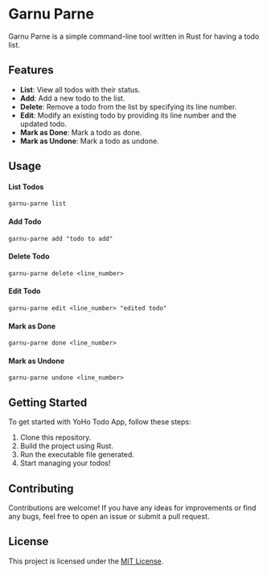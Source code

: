 # Garnu Parne

Garnu Parne is a simple command-line tool written in Rust for having a todo list.

## Features

- **List**: View all todos with their status.
- **Add**: Add a new todo to the list.
- **Delete**: Remove a todo from the list by specifying its line number.
- **Edit**: Modify an existing todo by providing its line number and the updated todo.
- **Mark as Done**: Mark a todo as done.
- **Mark as Undone**: Mark a todo as undone.

## Usage

#### List Todos

```
garnu-parne list
```

#### Add Todo

```
garnu-parne add "todo to add"
```

#### Delete Todo

```
garnu-parne delete <line_number>
```

#### Edit Todo

```
garnu-parne edit <line_number> "edited todo"
```

#### Mark as Done

```
garnu-parne done <line_number>
```

#### Mark as Undone

```
garnu-parne undone <line_number>
```

## Getting Started

To get started with YoHo Todo App, follow these steps:

1. Clone this repository.
2. Build the project using Rust.
3. Run the executable file generated.
4. Start managing your todos!

## Contributing

Contributions are welcome! If you have any ideas for improvements or find any bugs, feel free to open an issue or submit a pull request.

## License

This project is licensed under the [MIT License](LICENSE).

